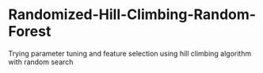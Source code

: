 # Randomized-Hill-Climbing-Random-Forest 

Trying parameter tuning and feature selection using hill climbing algorithm with random search
